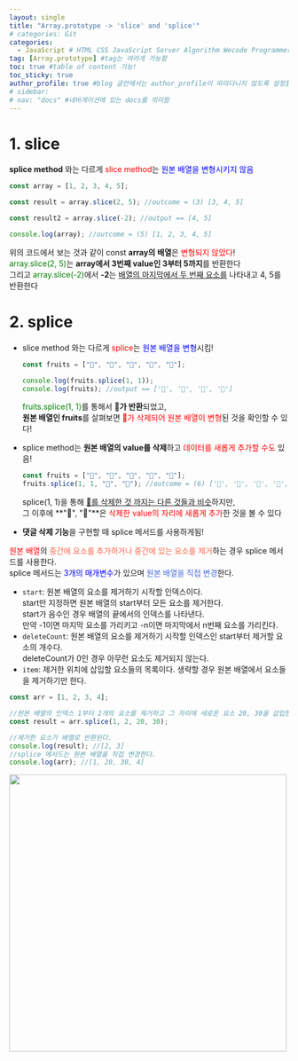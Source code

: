 ```yaml
---
layout: single
title: "Array.prototype -> 'slice' and 'splice'"
# categories: Git
categories:
  - JavaScript # HTML CSS JavaScript Server Algorithm Wecode Programmers CS Github Blog
tag: [Array.prototype] #tag는 여러개 가능함
toc: true #table of content 기능!
toc_sticky: true
author_profile: true #blog 글안에서는 author_profile이 따라다니지 않도록 설정함
# sidebar:
# nav: "docs" #네비게이션에 있는 docs를 의미함
---
```


# 1. slice
**splice method** 와는 다르게 <span style="color:red">slice method</span>는 <span style="color:blue">원본 배열을 변형시키지 않음</span>  

```javascript
const array = [1, 2, 3, 4, 5];

const result = array.slice(2, 5); //outcome = (3) [3, 4, 5]

const result2 = array.slice(-2); //output == [4, 5]

console.log(array); //outcome = (5) [1, 2, 3, 4, 5]
```

  위의 코드에서 보는 것과 같이 const **array의 배열**은 <span style="color:red">변형되지 않았다</span>!  
  <span style="color:green">array.slice(2, 5)</span>는 **array에서 3번째 value인 3부터 5까지**를 반환한다  
  그리고 <span style="color:green">array.slice(-2)</span>에서 **-2**는 <u>배열의 마지막에서 두 번째 요소를</u> 나타내고 4, 5를 반환한다

# 2. splice
- slice method 와는 다르게 <span style="color:red">splice</span>는 <span style="color:blue">원본 배열을 변형</span>시킴!

  ```javascript
  const fruits = ["🍎", "🍌", "🍓", "🍑", "🍋"];

  console.log(fruits.splice(1, 1));
  console.log(fruits); //output == ['🍎', '🍓', '🍑', '🍋']
  ```

  <span style="color:green">fruits.splice(1, 1)</span>를 통해서 **🍌가 반환**되었고,  
  **원본 배열인 fruits**를 살펴보면 <span style="color:red">🍌가 삭제되어 원본 배열이 변형</span>된 것을 확인할 수 있다!

- splice method는 **원본 배열의 value를 삭제**하고 <span style="color:red">데이터를 새롭게 추가할 수도</span> 있음!
  ```javascript
  const fruits = ["🍎", "🍌", "🍓", "🍑", "🍋"];
  fruits.splice(1, 1, "🍏", "🍉"); //outcome = (6) ['🍎', '🍏', '🍉', '🍓', '🍑', '🍋']
  ```
  splice(1, 1)을 통해 <u>🍌를 삭제한 것 까지는 다른 것들과 비슷</u>하지만,  
  그 이후에 **"🍏", "🍉"**은 <span style="color:red">삭제한 value의 자리에 새롭게 추가</span>한 것을 볼 수 있다
- **댓글 삭제 기능**을 구현할 때 splice 메서드를 사용하게됨!

<span style="color:red">원본 배열</span>의 <span style="color:tomato">중간에 요소를 추가하거나 중간에 있는 요소를 제거</span>하는 경우 splice 메서드를 사용한다.  
splice 메서드는 <span style="color:blue">3개의 매개변수</span>가 있으며 <span style="color:royalblue">원본 배열을 직접 변경</span>한다.  
- `start`: 원본 배열의 요소를 제거하기 시작할 인덱스이다.  
start만 지정하면 원본 배열의 start부터 모든 요소를 제거한다.  
start가 음수인 경우 배열의 끝에서의 인덱스를 나타낸다.  
만약 -1이면 마지막 요소를 가리키고 -n이면 마지막에서 n번째 요소를 가리킨다.  
- `deleteCount`: 원본 배열의 요소를 제거하기 시작할 인덱스인 start부터 제거할 요소의 개수다.  
deleteCount가 0인 경우 아무런 요소도 제거되지 않는다.  
- `item`: 제거한 위치에 삽입할 요소들의 목록이다. 생략할 경우 원본 배열에서 요소들을 제거하기만 한다.  

```js
const arr = [1, 2, 3, 4];

//원본 배열의 인덱스 1부터 2개의 요소를 제거하고 그 자리에 새로운 요소 20, 30을 삽입한다.
const result = arr.splice(1, 2, 20, 30);

//제거한 요소가 배열로 반환된다.
console.log(result); //[2, 3]
//splice 메서드는 원본 배열을 직접 변경한다.
console.log(arr); //[1, 20, 30, 4]
```

<img src="https://user-images.githubusercontent.com/87808288/170851398-60d09f26-2ea3-4f39-a89f-acb7c1367592.png" width="500">  

<!-- ### 2. Link 넣기

```

유형 1: (설명어를 입력) : [gunhee's coding blog](https://gunhee-jeong.github.io/)
유형 2: (URL 자동연결) : <https://gunhee-jeong.github.io/>
유형 3: (동일 파일 내 '문단으로 이동') : [1. Header로 이동](###-1-header)

```

유형 1: (설명어를 입력) : [gunhee's coding blog](https://gunhee-jeong.github.io/)
유형 2: (URL 자동연결) : <https://gunhee-jeong.github.io/>
유형 3: (동일 파일 내 '문단으로 이동') : [1. Header로 이동](#1-header)
유형 3의 방법

1. 특수문자를 제거
2. 스페이스는 -로 바꾸고
3. 대문자는 소문자로!
   그래서 ### 1. Header -> #1-header

## Link: [google][https://www.google.com/]

### 3. 수평선

```

---

```

---

### 4. 라인 바꾸기

```

스페이스바를 2번 눌러주면 다음칸으로
이동할 수 있어요!

```

---

스페이스바를 2번 눌러주면
다음칸으로 이동할 수 있어요!

### 5. list 만들기

```

1. 1번
2. 2번
3. 3번

- 순서없는 list
  - 순서없는 list
    - 순서없는 list

```

1. 1번
2. 2번
3. 3번

- 순서없는 list
  - 순서없는 list
    - 순서없는 list

---

### 6. font 관련

```

**진하게** -> 볼드
_기울여서_ -> 이탤릭체
~~취소선~~ -> 취소선

<ul>밑줄넣기</ul> -> 밑줄
<span style="color:red">빨간 글씨</span> -> 글자색
이것이 `인라인` 입니다 -> 인라인 코드
```

**진하게** -> 볼드
_기울여서_ -> 이탤릭체
~~취소선~~ -> 취소선
<u>밑줄넣기</u> -> 밑줄
<span style="color:red">빨간 글씨</span>
이것이 `인라인` 입니다 -> 인라인 코드

---

### 7. 인용구문

```
> coding
>
> > JavaScript
> >
> > > 내가 프짱!
```

> coding
>
> > JavaScript
> >
> > > 내가 프짱!

---

### 8. 이미지 삽입

```
유형1: ('사이즈를 조절' -> HTML 태그 사용) : <img src="https://gunhee-jeong.github.io/assets/images/blogLogo.png" width="300" height="200">
유형2: (이미지 삽입 후 -> 링크 걸기)
[![이미지](https://gunhee-jeong.github.io/assets/images/blogLogo/blogLogo.png)](https://gunhee-jeong.github.io/)
```

유형1: ('사이즈를 조절' -> HTML 태그 사용) : <img src="https://gunhee-jeong.github.io/assets/images/blogLogo.png" width="300" height="200">
유형2: (이미지 삽입 후 -> 링크 걸기)
[![이미지](https://gunhee-jeong.github.io/assets/images/blogLogo.png)](https://gunhee-jeong.github.io/)

### 9. 표 만들기

```
||국어|영어|
| :--- | ---: | :--: |
|건희 | 100점 | 100점
|철수 | 100점 | 100점
```

|      |  국어 | 영어  |
| :--- | ----: | :---: |
| 건희 | 100점 | 100점 |
| 철수 | 100점 | 100점 |

> - header를 넣고 싶은 경우 ---을 사용하고 :을 이용하여 정렬에 사용함!

### 10. 토글 만들기

```
<details>
<summary>여기를 누르세요</summary>
<div markdown="1">
숨겨진 내용
</div>
</details>
```

<details>
<summary>여기를 누르세요</summary>
<div markdown="1">
숨겨진 내용
</div>
</details> -->
